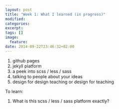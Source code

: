 ```yaml
---
layout: post
title: "Week 1: What I learned (in progress)"
modified:
categories: 
excerpt:
tags: []
image:
  feature:
date: 2014-09-22T23:46:32+02:00
---
```


1. github pages
2. jekyll platform
3. a peek into scss / less / sass 
4. talking to people about your ideas
5. design for design teaching or design for teaching


To learn:
1. What is this scss / less / sass platform exactly?